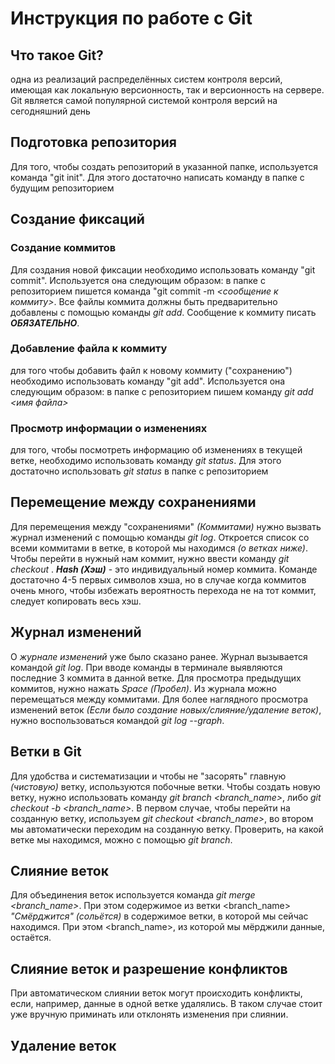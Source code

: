 # Инструкция по работе с Git

## Что такое Git?

одна из реализаций распределённых систем контроля версий, имеющая как локальную версионность, так и версионность на сервере. Git является самой популярной системой контроля версий на сегодняшний день

## Подготовка репозитория
Для того, чтобы создать репозиторий в указанной папке, используется команда "git init". Для этого достаточно написать команду в папке с будущим репозиторием

## Создание фиксаций

### Создание коммитов

Для создания новой фиксации необходимо использовать команду "git commit". Используется она следующим образом: в папке с репозиторием пишется команда "git commit -m *<сообщение к коммиту>*. Все файлы коммита должны быть предварительно добавлены с помощью команды  *git add*. Сообщение к коммиту писать ***ОБЯЗАТЕЛЬНО***.

### Добавление файла к коммиту
для того чтобы добавить файл к новому коммиту ("сохранению") необходимо использовать команду "git add". Используется она следующим образом: в папке с репозиторием пишем команду *git add <имя файла>*

### Просмотр информации о изменениях

для того, чтобы посмотреть информацию об изменениях в текущей ветке, необходимо использовать команду *git status*. Для этого достаточно использовать *git status* в папке с репозиторием

## Перемещение между сохранениями

Для перемещения между "сохранениями" _(Коммитами)_ нужно вызвать журнал изменений с помощью команды *git log*. Откроется список со всеми коммитами в ветке, в которой мы находимся *(о ветках ниже)*. Чтобы перейти в нужный нам коммит, нужно ввести команду *git checkout <hash>*. __*Hash (Хэш)*__ - это индивидуальный номер коммита. Команде достаточно 4-5 первых символов хэша, но в случае когда коммитов очень много, чтобы избежать вероятность перехода не на тот коммит, следует копировать весь хэш.

## Журнал изменений

О *журнале изменений* уже было сказано ранее. Журнал вызывается командой *git log*. При вводе команды в терминале выявляются последние 3 коммита в данной ветке. Для просмотра предыдущих коммитов, нужно нажать *Space (Пробел)*. Из журнала можно перемещаться между коммитами. Для более наглядного просмотра изменений веток *(Если было создание новых/слияние/удаление веток)*, нужно воспользоваться командой *git log --graph*.

## Ветки в Git

Для удобства и систематизации и чтобы не "засорять" главную *(чистовую)* ветку, используются побочные ветки. Чтобы создать новую ветку, нужно использовать команду *git branch <branch_name>*, либо *git checkout -b <branch_name>*. В первом случае, чтобы перейти на созданную ветку, используем *git checkout <branch_name>*, во втором мы автоматически переходим на созданную ветку. Проверить, на какой ветке мы находимся, можно с помощью *git branch*.

## Слияние веток

Для объединения веток используется команда *git merge <branch_name>*. При этом содержимое из ветки <branch_name> *"Смёрджится" (сольётся)* в содержимое ветки, в которой мы сейчас находимся. При этом <branch_name>, из которой мы мёрджили данные, остаётся.

## Слияние веток и разрешение конфликтов

При автоматическом слиянии веток могут происходить конфликты, если, например, данные в одной ветке удалялись. В таком случае стоит уже вручную приминать или отклонять изменения при слиянии.
## Удаление веток
